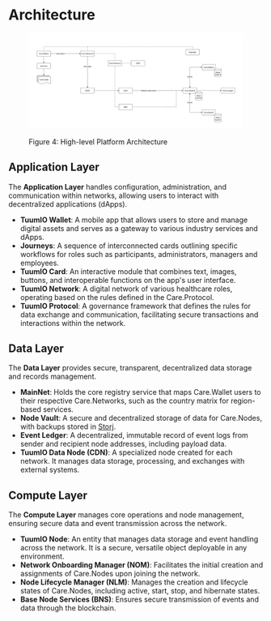 # Architecture

<figure><img src="../.gitbook/assets/platform-architecture.png" alt="Care.Platform Architecture Layers"><figcaption><p>Figure 4: High-level Platform Architecture</p></figcaption></figure>

## Application Layer

The **Application Layer** handles configuration, administration, and communication within networks, allowing users to interact with decentralized applications (dApps).

* **TuumIO Wallet**: A mobile app that allows users to store and manage digital assets and serves as a gateway to various industry services and dApps.
* **Journeys**: A sequence of interconnected cards outlining specific workflows for roles such as participants, administrators, managers and employees.
* **TuumIO Card**: An interactive module that combines text, images, buttons, and interoperable functions on the app's user interface.
* **TuumIO Network**: A digital network of various healthcare roles, operating based on the rules defined in the Care.Protocol.
* **TuumIO Protocol**: A governance framework that defines the rules for data exchange and communication, facilitating secure transactions and interactions within the network.

## Data Layer

The **Data Layer** provides secure, transparent, decentralized data storage and records management.

* **MainNet**: Holds the core registry service that maps Care.Wallet users to their respective Care.Networks, such as the country matrix for region-based services.
* **Node Vault**: A secure and decentralized storage of data for Care.Nodes, with backups stored in [Storj](https://www.storj.io/).
* **Event Ledger**: A decentralized, immutable record of event logs from sender and recipient node addresses, including payload data.
* **TuumIO Data Node (CDN)**: A specialized node created for each network. It manages data storage, processing, and exchanges with external systems.

## Compute Layer

The **Compute Layer** manages core operations and node management, ensuring secure data and event transmission across the network.

* **TuumIO Node**: An entity that manages data storage and event handling across the network. It is a secure, versatile object deployable in any environment.
* **Network Onboarding Manager (NOM)**: Facilitates the initial creation and assignments of Care.Nodes upon joining the network.
* **Node Lifecycle Manager (NLM)**: Manages the creation and lifecycle states of Care.Nodes, including active, start, stop, and hibernate states.
* **Base Node Services (BNS)**: Ensures secure transmission of events and data through the blockchain.

